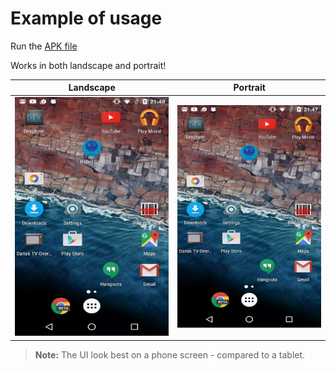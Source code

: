 # Example of usage
Run the [APK file](app-debug-1_0.apk?raw=true)

Works in both landscape and portrait!

Landscape | Portrait
------------- | -------------
![Landscape](art/example_land.gif)  | ![Portrait](art/example_port.gif)


> **Note:** The UI look best on a phone screen - compared to a tablet.